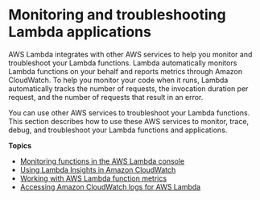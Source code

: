 # Monitoring and troubleshooting Lambda applications<a name="lambda-monitoring"></a>

AWS Lambda integrates with other AWS services to help you monitor and troubleshoot your Lambda functions\. Lambda automatically monitors Lambda functions on your behalf and reports metrics through Amazon CloudWatch\. To help you monitor your code when it runs, Lambda automatically tracks the number of requests, the invocation duration per request, and the number of requests that result in an error\. 

You can use other AWS services to troubleshoot your Lambda functions\. This section describes how to use these AWS services to monitor, trace, debug, and troubleshoot your Lambda functions and applications\.

**Topics**
+ [Monitoring functions in the AWS Lambda console](monitoring-functions-access-metrics.md)
+ [Using Lambda Insights in Amazon CloudWatch](monitoring-insights.md)
+ [Working with AWS Lambda function metrics](monitoring-metrics.md)
+ [Accessing Amazon CloudWatch logs for AWS Lambda](monitoring-cloudwatchlogs.md)